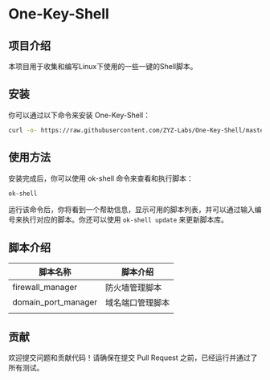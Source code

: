 # One-Key-Shell

## 项目介绍

本项目用于收集和编写Linux下使用的一些一键的Shell脚本。

## 安装

你可以通过以下命令来安装 One-Key-Shell：

```bash
curl -o- https://raw.githubusercontent.com/ZYZ-Labs/One-Key-Shell/master/install-ok-shell.sh | bash
```

## 使用方法

安装完成后，你可以使用 ok-shell 命令来查看和执行脚本：

```bash
ok-shell
```

运行该命令后，你将看到一个帮助信息，显示可用的脚本列表，并可以通过输入编号来执行对应的脚本。你还可以使用 `ok-shell update` 来更新脚本库。

## 脚本介绍

| 脚本名称            | 脚本介绍         |
| ------------------- | ---------------- |
| firewall_manager    | 防火墙管理脚本   |
| domain_port_manager | 域名端口管理脚本 |
|                     |                  |

## 贡献

欢迎提交问题和贡献代码！请确保在提交 Pull Request 之前，已经运行并通过了所有测试。
